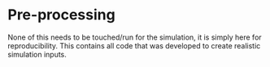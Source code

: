 # Pre-processing
None of this needs to be touched/run for the simulation, it is simply here for reproducibility.
This contains all code that was developed to create realistic simulation inputs.

